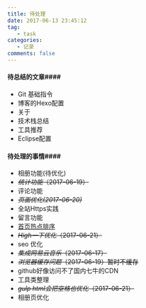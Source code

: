 ```yaml
---
title: 待处理
date: 2017-06-13 23:45:12
tag:
   - task
categories:
   - 记录
comments: false
---
```


#### 待总结的文章####
- Git 基础指令
- 博客的Hexo配置
- 关于
- 技术栈总结
- 工具推荐
- Eclipse配置

#### 待处理的事情####
- 相册功能(待优化)
- <span style="text-decoration:line-through;">*统计功能*（2017-06-19）</span>
- 评论功能
- <span style="text-decoration:line-through;">*页面优化(2017-06-20)*</span>
- 全站Https实践
- 留言功能
- [首页热点排序](http://zhwhong.ml/2017/03/23/deal-with-hexo-article-top-problem/)
- <span style="text-decoration:line-through;">*High一下优化*（2017-06-21）</span>
- seo 优化
- <span style="text-decoration:line-through;">*集成网易云音乐*（2017-06-17）</span>
- <span style="text-decoration:line-through;">*浏览器缓存问题*（2017-06-19）暂时不缓存</span>
- github好像访问不了国内七牛的CDN
- 工具类整理
- <span style="text-decoration:line-through;">*gulp html会把空格也优化*（2017-06-21）</span>
- 相册页优化